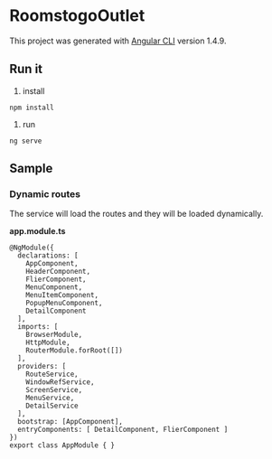# RoomstogoOutlet

This project was generated with [Angular CLI](https://github.com/angular/angular-cli) version 1.4.9.

## Run it
1. install
```
npm install
```
1. run
```
ng serve
```
## Sample
### Dynamic routes
The service will load the routes and they will be loaded dynamically.

**app.module.ts**
```
@NgModule({
  declarations: [
    AppComponent,
    HeaderComponent,
    FlierComponent,
    MenuComponent,
    MenuItemComponent,
    PopupMenuComponent,
    DetailComponent
  ],
  imports: [
    BrowserModule,
    HttpModule,
    RouterModule.forRoot([])
  ],
  providers: [
    RouteService,
    WindowRefService,
    ScreenService,
    MenuService,
    DetailService
  ],
  bootstrap: [AppComponent],
  entryComponents: [ DetailComponent, FlierComponent ]
})
export class AppModule { }
```
